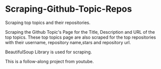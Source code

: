 # Scraping-Github-Topic-Repos
Scraping top topics and their repositories.


Scraping the Github Topic's Page for the Title, Description and URL of the top topics.
These top topics page are also scraped for the top repositories with their username, repository name,stars and repository url.

BeautifulSoup Library is used for scraping.

This is a follow-along project from youtube.
